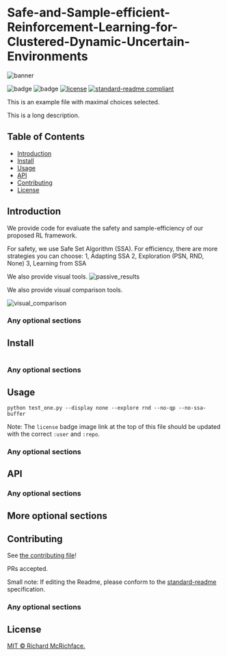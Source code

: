 # Safe-and-Sample-efficient-Reinforcement-Learning-for-Clustered-Dynamic-Uncertain-Environments

![banner]()

![badge]()
![badge]()
[![license](https://img.shields.io/github/license/:user/:repo.svg)](LICENSE)
[![standard-readme compliant](https://img.shields.io/badge/readme%20style-standard-brightgreen.svg?style=flat-square)](https://github.com/RichardLitt/standard-readme)

This is an example file with maximal choices selected.

This is a long description.

## Table of Contents
- [Introduction](#Introduction)
- [Install](#install)
- [Usage](#usage)
- [API](#api)
- [Contributing](#contributing)
- [License](#license)


## Introduction
We provide code for evaluate the safety and sample-efficiency of our proposed RL framework.

For safety, we use Safe Set Algorithm (SSA). 
For efficiency, there are more strategies you can choose:
1, Adapting SSA
2, Exploration (PSN, RND, None)
3, Learning from SSA

We also provide visual tools.
![passive_results](docs/images/passive_results.jpg)

We also provide visual comparison tools.

![visual_comparison](docs/images/visual_comparison.jpg)
### Any optional sections

## Install

```
```

### Any optional sections

## Usage

```
python test_one.py --display none --explore rnd --no-qp --no-ssa-buffer
```

Note: The `license` badge image link at the top of this file should be updated with the correct `:user` and `:repo`.

### Any optional sections

## API

### Any optional sections

## More optional sections

## Contributing

See [the contributing file](CONTRIBUTING.md)!

PRs accepted.

Small note: If editing the Readme, please conform to the [standard-readme](https://github.com/RichardLitt/standard-readme) specification.

### Any optional sections

## License

[MIT © Richard McRichface.](../LICENSE)
